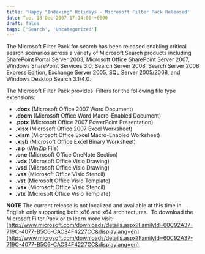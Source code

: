 ```yaml
---
title: 'Happy "Indexing" Holidays - Microsoft Filter Pack Released'
date: Tue, 18 Dec 2007 17:14:00 +0000
draft: false
tags: ['Search', 'Uncategorized']
---
```


The Microsoft Filter Pack for search has been released enabling critical search scenarios across a variety of Microsoft Search products including SharePoint Portal Server 2003, Microsoft Office SharePoint Server 2007, Windows SharePoint Services 3.0, Search Server 2008, Search Server 2008 Express Edition, Exchange Server 2005, SQL Server 2005/2008, and Windows Desktop Search 3.1/4.0.

The Microsoft Filter Pack provides iFilters for the following file type extensions:

*   **.docx** (Microsoft Office 2007 Word Document)
*   **.docm** (Microsoft Office Word Macro-Enabled Document)
*   .**pptx** (Microsoft Office 2007 PowerPoint Presentation)
*   **.xlsx** (Microsoft Office 2007 Excel Worksheet)
*   **.xlsm** (Microsoft Office Excel Macro-Enabled Worksheet)
*   **.xlsb** (Microsoft Office Excel Binary Worksheet)
*   **.zip** (WinZip File)
*   **.one** (Microsoft Office OneNote Section)
*   **.vdx** (Microsoft Office Visio Drawing)
*   **.vsd** (Microsoft Office Visio Drawing)
*   **.vss** (Microsoft Office Visio Stencil)
*   **.vst** (Microsoft Office Visio Template)
*   **.vsx** (Microsoft Office Visio Stencil)
*   **.vtx** (Microsoft Office Visio Template)

**NOTE** The current release is not localized and available at this time in English only supporting both x86 and x64 architectures.  To download the Microsoft Filter Pack or to learn more visit:  [http://www.microsoft.com/downloads/details.aspx?FamilyId=60C92A37-719C-4077-B5C6-CAC34F4227CC&displaylang=en](http://www.microsoft.com/downloads/details.aspx?FamilyId=60C92A37-719C-4077-B5C6-CAC34F4227CC&displaylang=en).